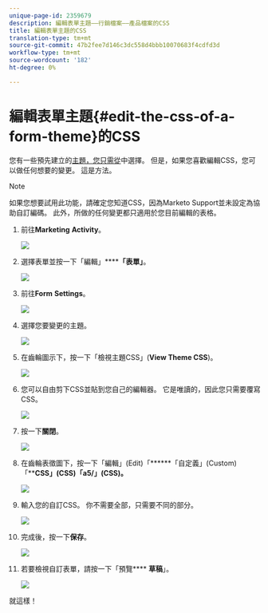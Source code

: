 ```yaml
---
unique-page-id: 2359679
description: 編輯表單主題——行銷檔案——產品檔案的CSS
title: 編輯表單主題的CSS
translation-type: tm+mt
source-git-commit: 47b2fee7d146c3dc558d4bbb10070683f4cdfd3d
workflow-type: tm+mt
source-wordcount: '182'
ht-degree: 0%

---
```



# 編輯表單主題{#edit-the-css-of-a-form-theme}的CSS

您有一些預先建立的[主題，您只需從](../../../../product-docs/demand-generation/forms/creating-a-form/select-a-form-theme.md)中選擇。 但是，如果您喜歡編輯CSS，您可以做任何想要的變更。 這是方法。

>[!NOTE]
>
>如果您想要試用此功能，請確定您知道CSS，因為Marketo Support並未設定為協助自訂編碼。 此外，所做的任何變更都只適用於您目前編輯的表格。

1. 前往&#x200B;**Marketing** **Activity**。

   ![](assets/login-marketing-activities-5.png)

1. 選擇表單並按一下「編輯」******「表單」**。

   ![](assets/image2014-9-15-14-3a37-3a7.png)

1. 前往&#x200B;**Form** **Settings**。

   ![](assets/image2014-9-15-14-3a37-3a42.png)

1. 選擇您要變更的主題。

   ![](assets/image2014-9-15-14-3a37-3a54.png)

1. 在齒輪圖示下，按一下「檢視主題CSS」(**View Theme CSS**)。

   ![](assets/image2014-9-15-14-3a38-3a18.png)

1. 您可以自由剪下CSS並貼到您自己的編輯器。 它是唯讀的，因此您只需要覆寫CSS。

   ![](assets/image2014-9-15-14-3a38-3a29.png)

1. 按一下&#x200B;**關閉**。

   ![](assets/image2014-9-15-14-3a38-3a46.png)

1. 在齒輪表徵圖下，按一下「編輯」(Edit)「******「自定義」(Custom)「****CSS」(CSS)「a5/」(CSS)。**

   ![](assets/image2014-9-15-14-3a39-3a5.png)

1. 輸入您的自訂CSS。 你不需要全部，只需要不同的部分。

   ![](assets/image2014-9-15-14-3a39-3a21.png)

1. 完成後，按一下&#x200B;**保存**。

   ![](assets/image2014-9-15-14-3a39-3a30.png)

1. 若要檢視自訂表單，請按一下「預覽&#x200B;**** **草稿**」。

   ![](assets/image2014-9-15-14-3a39-3a50.png)

就這樣！
